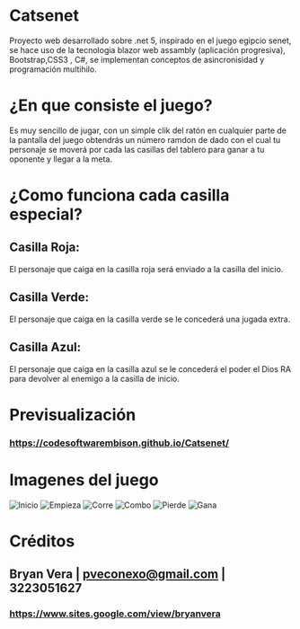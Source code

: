 # Catsenet
Proyecto web desarrollado sobre .net 5, inspirado en el juego egipcio senet, se hace uso de la tecnologia blazor web assambly (aplicación progresiva), Bootstrap,CSS3 , C#, se implementan conceptos de  asincronisidad y programación multihilo. 

# ¿En que consiste el juego?
Es muy sencillo de jugar, con un simple clik del ratón en cualquier parte de la pantalla del juego obtendrás un número ramdon de dado con el cual tu personaje se moverá por cada las casillas del tablero para ganar a tu oponente y llegar a la meta.

# ¿Como funciona cada casilla especial?
## Casilla Roja:
El personaje que caiga en la casilla roja será enviado a la casilla del inicio.
## Casilla Verde:
El personaje que caiga en la casilla verde se le concederá una jugada extra.
## Casilla Azul:
El personaje que caiga en la casilla azul se le concederá el poder el Dios RA para devolver al enemigo a la casilla de inicio.

# Previsualización 
### https://codesoftwarembison.github.io/Catsenet/

# Imagenes del juego
![Inicio](https://user-images.githubusercontent.com/33797747/149694201-692198d7-a6ac-4184-9c0f-a67ebcd13891.png)
![Empieza](https://user-images.githubusercontent.com/33797747/149694296-1fba7483-c3f0-42d4-b617-586ac64adf1b.png)
![Corre](https://user-images.githubusercontent.com/33797747/149694367-ef2e7e01-b635-45e8-a974-77b546de0a8c.png)
![Combo](https://user-images.githubusercontent.com/33797747/149694519-67cfe97c-92b6-49fd-ad0e-360019b99694.PNG)
![Pierde](https://user-images.githubusercontent.com/33797747/149694698-574bdfaf-7709-4f68-9b53-b3fa21a77935.PNG)
![Gana](https://user-images.githubusercontent.com/33797747/149694771-a63685a6-7afa-4b7d-b7f0-765a4ada7eb9.PNG)

# Créditos
## Bryan Vera | pveconexo@gmail.com | 3223051627
### https://www.sites.google.com/view/bryanvera
